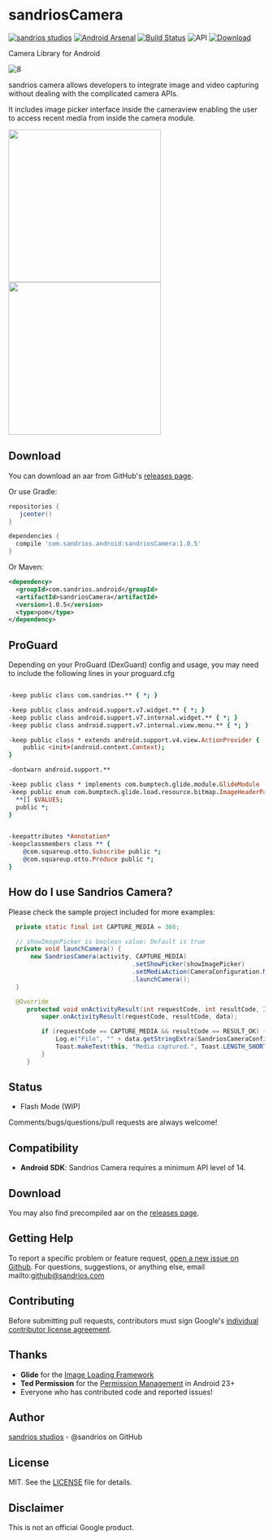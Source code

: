 # sandriosCamera 

[![sandrios studios](https://img.shields.io/badge/sandrios-studios-orange.svg?style=flat)](http://sandrios.com)  [![Android Arsenal](https://img.shields.io/badge/Android%20Arsenal-sandriosCamera-yellow.svg?style=flat)](https://android-arsenal.com/details/1/4962#) [![Build Status](https://travis-ci.org/sandrios/sandriosCamera.svg?branch=master)](https://travis-ci.org/sandrios/sandriosCamera) ![API](https://img.shields.io/badge/API-14%2B-blue.svg?style=flat) [ ![Download](https://api.bintray.com/packages/sandriosstudios/android/sandriosCamera/images/download.svg) ](https://bintray.com/sandriosstudios/android/sandriosCamera/_latestVersion)


Camera Library for Android

![8]

sandrios camera allows developers to integrate image and video capturing without dealing with the complicated camera APIs.

It includes image picker interface inside the cameraview enabling the user to access recent media from inside the camera module.

<img src="https://github.com/sandrios/sandriosCamera/blob/master/static/with_picker.png" width="300px" />
<img src="https://github.com/sandrios/sandriosCamera/blob/master/static/without_picker.png" width="300px" />

Download
--------
You can download an aar from GitHub's [releases page][1].

Or use Gradle:

```gradle
repositories {
   jcenter()
}

dependencies {
  compile 'com.sandrios.android:sandriosCamera:1.0.5'
}
```

Or Maven:

```xml
<dependency>
  <groupId>com.sandrios.android</groupId>
  <artifactId>sandriosCamera</artifactId>
  <version>1.0.5</version>
  <type>pom</type>
</dependency>
```


ProGuard
--------
Depending on your ProGuard (DexGuard) config and usage, you may need to include the following lines in your proguard.cfg

```pro

-keep public class com.sandrios.** { *; }

-keep public class android.support.v7.widget.** { *; }
-keep public class android.support.v7.internal.widget.** { *; }
-keep public class android.support.v7.internal.view.menu.** { *; }

-keep public class * extends android.support.v4.view.ActionProvider {
    public <init>(android.content.Context);
}

-dontwarn android.support.**

-keep public class * implements com.bumptech.glide.module.GlideModule
-keep public enum com.bumptech.glide.load.resource.bitmap.ImageHeaderParser$** {
  **[] $VALUES;
  public *;
}


-keepattributes *Annotation*
-keepclassmembers class ** {
    @com.squareup.otto.Subscribe public *;
    @com.squareup.otto.Produce public *;
}
```

How do I use Sandrios Camera?
-------------------

Please check the sample project included for more examples:

```java
  private static final int CAPTURE_MEDIA = 368;

  // showImagePicker is boolean value: Default is true
  private void launchCamera() {
      new SandriosCamera(activity, CAPTURE_MEDIA)
                                  .setShowPicker(showImagePicker)
                                  .setMediaAction(CameraConfiguration.MEDIA_ACTION_VIDEO) // default is CameraConfiguration.MEDIA_ACTION_BOTH
                                  .launchCamera();
  }

  @Override
     protected void onActivityResult(int requestCode, int resultCode, Intent data) {
         super.onActivityResult(requestCode, resultCode, data);

         if (requestCode == CAPTURE_MEDIA && resultCode == RESULT_OK) {
             Log.e("File", "" + data.getStringExtra(SandriosCameraConfiguration.Arguments.FILE_PATH));
             Toast.makeText(this, "Media captured.", Toast.LENGTH_SHORT).show();
         }
     }
```

Status
------
- Flash Mode (WIP)

Comments/bugs/questions/pull requests are always welcome!

Compatibility
-------------

 * **Android SDK**: Sandrios Camera requires a minimum API level of 14.

Download
-------

You may also find precompiled aar on the [releases page][1].

Getting Help
------------
To report a specific problem or feature request, [open a new issue on Github][4]. For questions, suggestions, or
anything else, email mailto:github@sandrios.com

Contributing
------------
Before submitting pull requests, contributors must sign Google's [individual contributor license agreement][5].

Thanks
------
* **Glide** for the [Image Loading Framework][6]
* **Ted Permission** for the [Permission Management][7] in Android 23+
* Everyone who has contributed code and reported issues!

Author
------
[sandrios studios][3] - @sandrios on GitHub

License
-------
MIT. See the [LICENSE][9] file for details.

Disclaimer
---------
This is not an official Google product.

[3]: https://www.sandrios.com
[1]: https://github.com/sandrios/sandriosCamera/releases
[2]: https://github.com/sandrios/sandriosCamera/wiki
[4]: https://github.com/sandrios/sandriosCamera/issues
[5]: https://developers.google.com/open-source/cla/individual
[6]: https://github.com/bumptech/glide
[7]: https://github.com/ParkSangGwon/TedPermission
[8]: https://github.com/sandrios/sandriosCamera/blob/master/static/sandrios_studios.png
[9]: https://github.com/sandrios/sandriosCamera/blob/master/LICENSE
